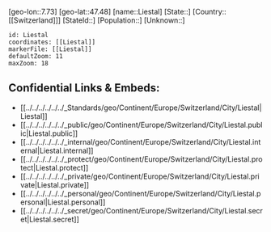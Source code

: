 ﻿---
location: [47.48,7.73]
mapzoom: [7,12] 
mapmarker: city 
type: City
tags:
- geo/City


SpocWebEntityId: 32006
isDeleted: false
confidential: public

---
[geo-lon::7.73]
[geo-lat::47.48]
[name::Liestal]
[State::]
[Country::[[Switzerland]]]
[StateId::]
[Population::]
[Unknown::]


```leaflet
id: Liestal
coordinates: [[Liestal]]
markerFile: [[Liestal]]
defaultZoom: 11 
maxZoom: 18
```


## Confidential Links & Embeds: 
- [[../../../../../../_Standards/geo/Continent/Europe/Switzerland/City/Liestal|Liestal]] 
- [[../../../../../../_public/geo/Continent/Europe/Switzerland/City/Liestal.public|Liestal.public]] 
- [[../../../../../../_internal/geo/Continent/Europe/Switzerland/City/Liestal.internal|Liestal.internal]] 
- [[../../../../../../_protect/geo/Continent/Europe/Switzerland/City/Liestal.protect|Liestal.protect]] 
- [[../../../../../../_private/geo/Continent/Europe/Switzerland/City/Liestal.private|Liestal.private]] 
- [[../../../../../../_personal/geo/Continent/Europe/Switzerland/City/Liestal.personal|Liestal.personal]] 
- [[../../../../../../_secret/geo/Continent/Europe/Switzerland/City/Liestal.secret|Liestal.secret]] 
